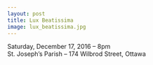 ```yaml
---
layout: post
title: Lux Beatissima 
image: lux_beatissima.jpg
---
```


Saturday, December 17, 2016 – 8pm    
St. Joseph’s Parish – 174 Wilbrod Street, Ottawa       
